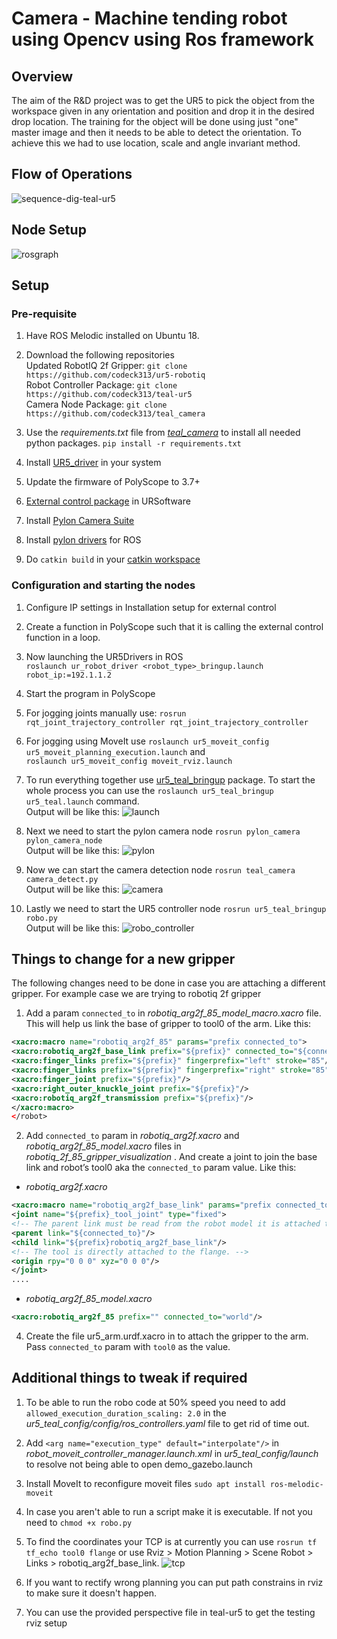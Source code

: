



# Camera - Machine tending robot using Opencv using Ros framework

## Overview 
The aim of the R&D project was to get the UR5 to pick the object from the workspace given in any orientation and position and drop it in the desired drop location.
The training for the object will be done using just "one" master image and then it needs to be able to detect the orientation. To achieve this we had to use location, scale and angle invariant method. 

## Flow of Operations

![sequence-dig-teal-ur5](https://user-images.githubusercontent.com/23121752/133966064-0b372d6c-b72e-4159-8811-79fbe0d3e7ac.png)

## Node Setup
![rosgraph](https://user-images.githubusercontent.com/23121752/133967200-32a19bc5-a691-4771-944f-db765f04240a.png)


## Setup
### Pre-requisite 
1. Have ROS Melodic installed on Ubuntu 18.
2. Download the following repositories <br>
Updated RobotIQ 2f Gripper: 	`git clone https://github.com/codeck313/ur5-robotiq` <br>
Robot Controller Package:  `git clone https://github.com/codeck313/teal-ur5`<br>
Camera Node Package: `git clone https://github.com/codeck313/teal_camera`
3. Use the *requirements.txt* file from [*teal_camera*](https://github.com/codeck313/teal_camera/blob/master/requirements.txt) to install all needed python packages.
`pip install -r requirements.txt` 
4. Install [UR5_driver](https://github.com/UniversalRobots/Universal_Robots_ROS_Driver) in your system
5. Update the firmware of PolyScope to 3.7+

6. [External control package](https://github.com/UniversalRobots/Universal_Robots_ROS_Driver/blob/master/ur_robot_driver/resources/externalcontrol-1.0.5.urcap) in URSoftware
7. Install [Pylon Camera Suite](https://www.baslerweb.com/en/products/software/basler-pylon-camera-software-suite/)
8. Install [pylon drivers](https://github.com/basler/pylon-ros-camera) for ROS
9. Do  `catkin build`  in your [catkin workspace](https://wiki.ros.org/catkin/Tutorials/create_a_workspace)

### Configuration and starting the nodes
 
1. Configure IP settings in Installation setup for external control

3. Create a function in PolyScope such that it is calling the external control function in a loop.

4. Now launching the UR5Drivers in ROS  
`roslaunch ur_robot_driver <robot_type>_bringup.launch robot_ip:=192.1.1.2`

5. Start the program in PolyScope

6. For jogging joints manually use: 
`rosrun rqt_joint_trajectory_controller rqt_joint_trajectory_controller`

7. For jogging using MoveIt use
`roslaunch ur5_moveit_config ur5_moveit_planning_execution.launch` and <br>
`roslaunch ur5_moveit_config moveit_rviz.launch`

8.  To run everything together use [ur5_teal_bringup](https://github.com/codeck313/teal-ur5/tree/master/ur5_teal_bringup) package. To start the whole process you can use the `roslaunch ur5_teal_bringup ur5_teal.launch` command.<br>
Output will be like this:
![launch](https://user-images.githubusercontent.com/23121752/133966154-d0fe8ac1-9f41-4c32-9733-67c85db46398.png)


9. Next we need to start the pylon camera node `rosrun pylon_camera pylon_camera_node` <br>
Output will be like this:
![pylon](https://user-images.githubusercontent.com/23121752/133966219-5cefdcc1-32e3-4cd1-8e60-1d3e77326257.png)


10. Now we can start the camera detection node `rosrun teal_camera camera_detect.py` <br>
Output will be like this:
![camera](https://user-images.githubusercontent.com/23121752/133966256-aff6fa59-58d3-469d-b563-4ecf0439b39d.png)


11. Lastly we need to start the UR5 controller node `rosrun ur5_teal_bringup robo.py`<br>
Output will be like this:
![robo_controller](https://user-images.githubusercontent.com/23121752/133966278-4957626d-0c9d-445a-947e-87a93b98399d.png)

 

## Things to change for a new gripper
The following changes need to be done in case you are attaching a different gripper. For example case we are trying to robotiq 2f gripper 

1. Add a param `connected_to` in *robotiq_arg2f_85_model_macro.xacro* file. This will help us link the base of gripper to tool0 of the arm.
Like this:
``` xml
<xacro:macro name="robotiq_arg2f_85" params="prefix connected_to">
<xacro:robotiq_arg2f_base_link prefix="${prefix}" connected_to="${connected_to}"/>
<xacro:finger_links prefix="${prefix}" fingerprefix="left" stroke="85"/>
<xacro:finger_links prefix="${prefix}" fingerprefix="right" stroke="85"/>
<xacro:finger_joint prefix="${prefix}"/>
<xacro:right_outer_knuckle_joint prefix="${prefix}"/>
<xacro:robotiq_arg2f_transmission prefix="${prefix}"/>
</xacro:macro>
</robot>
```
	
2. Add `connected_to` param in *robotiq_arg2f.xacro* and  *robotiq_arg2f_85_model.xacro* files in *robotiq_2f_85_gripper_visualization*  . And create a joint to join the base link and robot’s tool0 aka the `connected_to` param value.
Like this:
- *robotiq_arg2f.xacro* 

```xml
<xacro:macro name="robotiq_arg2f_base_link" params="prefix connected_to">
<joint name="${prefix}_tool_joint" type="fixed">
<!-- The parent link must be read from the robot model it is attached to. -->
<parent link="${connected_to}"/>
<child link="${prefix}robotiq_arg2f_base_link"/>
<!-- The tool is directly attached to the flange. -->
<origin rpy="0 0 0" xyz="0 0 0"/>
</joint>
....
```

- *robotiq_arg2f_85_model.xacro*
```xml
<xacro:robotiq_arg2f_85 prefix="" connected_to="world"/>
```
	
4. Create the file ur5_arm.urdf.xacro in to attach the gripper to the arm. Pass `connected_to`  param with `tool0` as the value.

## Additional things to tweak if required
1. To be able to run the robo code at 50% speed you need to add `allowed_execution_duration_scaling: 2.0`  in the *ur5_teal_config/config/ros_controllers.yaml*  file to get rid of time out.

2. Add `<arg name="execution_type" default="interpolate"/>` in *robot_moveit_controller_manager.launch.xml* in *ur5_teal_config/launch* to resolve not being able to open demo_gazebo.launch

3.  Install MoveIt to reconfigure moveit files 
`sudo apt install ros-melodic-moveit` 

4. In case you aren't able to run a script make it is executable. If not you need to `chmod +x robo.py`

5. To find the coordinates your TCP is at currently you can use `rosrun tf tf_echo tool0 flange` or use Rviz > Motion Planning > Scene Robot > Links > robotiq_arg2f_base_link.
![tcp](https://user-images.githubusercontent.com/23121752/133966423-27409bfb-00bc-4cf3-88da-6de1f4addbf2.png)


6. If you want to rectify wrong planning you can put path constrains in rviz to make sure it doesn't happen.
7. You can use the provided perspective file in teal-ur5 to get the testing rviz setup

